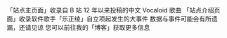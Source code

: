 「站点主页面」收录自 B 站 12 年以来投稿的中文 Vocaloid 歌曲
「站点介绍页面」收录软件歌手「乐正绫」自立项起发生的大事件
数据与事件可能会有所遗漏，还请见谅
您可以前往我的「博客」获取更多信息